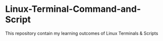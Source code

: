 # Linux-Terminal-Command-and-Script
This repository contain my learning outcomes of Linux Terminals &amp; Scripts
